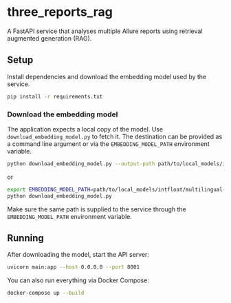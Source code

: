 # three_reports_rag

A FastAPI service that analyses multiple Allure reports using retrieval augmented generation (RAG).

## Setup

Install dependencies and download the embedding model used by the service.

```bash
pip install -r requirements.txt
```

### Download the embedding model

The application expects a local copy of the model. Use `download_embedding_model.py` to fetch it. The destination can be provided as a command line argument or via the `EMBEDDING_MODEL_PATH` environment variable.

```bash
python download_embedding_model.py --output-path path/to/local_models/intfloat/multilingual-e5-small
```

or

```bash
export EMBEDDING_MODEL_PATH=path/to/local_models/intfloat/multilingual-e5-small
python download_embedding_model.py
```

Make sure the same path is supplied to the service through the `EMBEDDING_MODEL_PATH` environment variable.

## Running

After downloading the model, start the API server:

```bash
uvicorn main:app --host 0.0.0.0 --port 8001
```

You can also run everything via Docker Compose:

```bash
docker-compose up --build
```
